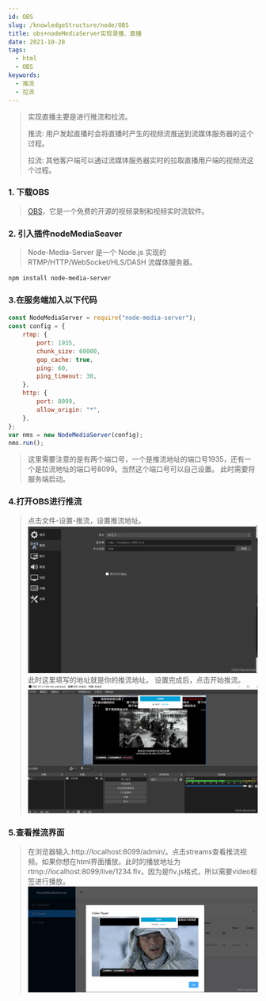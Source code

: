 ```yaml
---
id: OBS
slug: /knowledgeStructure/node/OBS
title: obs+nodeMediaServer实现录播、直播
date: 2021-10-28
tags:
  - html
  - OBS
keywords:
  - 推流 
  - 拉流
---
```


>实现直播主要是进行推流和拉流。
>
>推流: 用户发起直播时会将直播时产生的视频流推送到流媒体服务器的这个过程。
> 
>拉流: 其他客户端可以通过流媒体服务器实时的拉取直播用户端的视频流这个过程。

### 1. 下载OBS
>[OBS](https://obsproject.com/)，它是一个免费的开源的视频录制和视频实时流软件。

### 2. 引入插件nodeMediaSeaver
>Node-Media-Server 是一个 Node.js 实现的 RTMP/HTTP/WebSocket/HLS/DASH 流媒体服务器。
```bash
npm install node-media-server
```

### 3.在服务端加入以下代码
```javascript
const NodeMediaServer = require("node-media-server");
const config = {
    rtmp: {
        port: 1935,
        chunk_size: 60000,
        gop_cache: true,
        ping: 60,
        ping_timeout: 30,
    },
    http: {
        port: 8099,
        allow_origin: "*",
    },
};
var nms = new NodeMediaServer(config);
nms.run();
```
>这里需要注意的是有两个端口号，一个是推流地址的端口号1935，还有一个是拉流地址的端口号8099。当然这个端口号可以自己设置。
>此时需要将服务端启动。

### 4.打开OBS进行推流
>点击文件-设置-推流，设置推流地址。![obs_1](img/OBS/obs_1.png)
>此时这里填写的地址就是你的推流地址。
>设置完成后，点击开始推流。
>![obs_2](img/OBS/obs_2.png)

### 5.查看推流界面
>在浏览器输入:http://localhost:8099/admin/。点击streams查看推流视频。如果你想在html界面播放。此时的播放地址为rtmp://localhost:8099/live/1234.flv。因为是flv.js格式，所以需要video标签进行播放。
![obs_3](img/OBS/obs_3.png)

